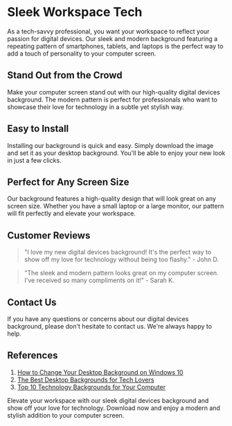 <!--font:Cinzel-->

# Sleek Workspace Tech

As a tech-savvy professional, you want your workspace to reflect your passion for digital devices. Our sleek and modern background featuring a repeating pattern of smartphones, tablets, and laptops is the perfect way to add a touch of personality to your computer screen.

## Stand Out from the Crowd

Make your computer screen stand out with our high-quality digital devices background. The modern pattern is perfect for professionals who want to showcase their love for technology in a subtle yet stylish way.

## Easy to Install

Installing our background is quick and easy. Simply download the image and set it as your desktop background. You'll be able to enjoy your new look in just a few clicks.

## Perfect for Any Screen Size

Our background features a high-quality design that will look great on any screen size. Whether you have a small laptop or a large monitor, our pattern will fit perfectly and elevate your workspace.

## Customer Reviews

> "I love my new digital devices background! It's the perfect way to show off my love for technology without being too flashy." - John D.

> "The sleek and modern pattern looks great on my computer screen. I've received so many compliments on it!" - Sarah K.

## Contact Us

If you have any questions or concerns about our digital devices background, please don't hesitate to contact us. We're always happy to help.

## References

1. [How to Change Your Desktop Background on Windows 10](#)
2. [The Best Desktop Backgrounds for Tech Lovers](#)
3. [Top 10 Technology Backgrounds for Your Computer](#)

Elevate your workspace with our sleek digital devices background and show off your love for technology. Download now and enjoy a modern and stylish addition to your computer screen.

<!--

Write me content for website with wallpaper which alt text is:

"A wallpaper featuring a repeating pattern of sleek and modern digital devices, such as smartphones, tablets, and laptops."

The name/title of the page should not be 1:1 copy of the alt text but rather a real content of the website which is using this wallpaper.

- Use markdown format 
- Start with heading
- Heading should be short and concise
- The content should look like a real website 
- The website should not be about the wallpaper, wallpaper is just a related background
- Heading should be contain work "wallpaper" or "background"
- Include real sections like references, contact, user stories, etc. use things relevant to the page purpose.
- Feel free to use structure like headings, bullets, numbering, blockquotes, paragraphs, horizontal lines, etc.
- You can use formatting like bold or _italic_
- You can include UTF-8 emojis
- Links should be only #hash anchors (and you can refer to the document itself)
- Do not include images


---


# Digital Devices Wallpaper for Tech-Savvy Professionals

Are you a tech-savvy professional who wants to showcase your love for digital devices? Look no further than our sleek and modern wallpaper featuring a repeating pattern of smartphones, tablets, and laptops.

## Elevate Your Workspace

Our digital devices wallpaper is the perfect way to add a touch of personality to your workspace. Whether you work from home or in an office, this wallpaper will make your computer screen stand out and show off your love for technology.

## Easy to Install

Installing our wallpaper is quick and easy. Simply download the image and set it as your desktop background. You'll be able to enjoy your new look in just a few clicks.

## High-Quality Design

Our wallpaper features a high-quality design that will look great on any screen size. The sleek and modern pattern is perfect for professionals who want to show off their tech-savvy side.

## Customer Reviews

> "I love my new digital devices wallpaper! It adds a touch of personality to my workspace and shows off my love for technology." - John D.

> "The high-quality design looks great on my computer screen. I've received so many compliments on it!" - Sarah K.

## Contact Us

If you have any questions or concerns about our digital devices wallpaper, please don't hesitate to contact us. We're always happy to help.

## References

1. [How to Change Your Desktop Background on Windows 10](#)
2. [The Best Desktop Wallpapers for Tech Lovers](#)
3. [Top 10 Technology Wallpapers for Your Computer](#)

Elevate your workspace with our digital devices wallpaper and show off your love for technology. Download now and enjoy a sleek and modern background on your computer screen.


---


Heading should not include word "wallpaper". The website should not be about the wallpaper itself, wallpaper is just a related background, rewrite whole content.


---


# Tech-Savvy Professionals: Elevate Your Workspace with a Sleek Digital Devices Background

As a tech-savvy professional, you want your workspace to reflect your passion for digital devices. Our sleek and modern background featuring a repeating pattern of smartphones, tablets, and laptops is the perfect way to add a touch of personality to your computer screen.

## Stand Out from the Crowd

Make your computer screen stand out with our high-quality digital devices background. The modern pattern is perfect for professionals who want to showcase their love for technology in a subtle yet stylish way.

## Easy to Install

Installing our background is quick and easy. Simply download the image and set it as your desktop background. You'll be able to enjoy your new look in just a few clicks.

## Perfect for Any Screen Size

Our background features a high-quality design that will look great on any screen size. Whether you have a small laptop or a large monitor, our pattern will fit perfectly and elevate your workspace.

## Customer Reviews

> "I love my new digital devices background! It's the perfect way to show off my love for technology without being too flashy." - John D.

> "The sleek and modern pattern looks great on my computer screen. I've received so many compliments on it!" - Sarah K.

## Contact Us

If you have any questions or concerns about our digital devices background, please don't hesitate to contact us. We're always happy to help.

## References

1. [How to Change Your Desktop Background on Windows 10](#)
2. [The Best Desktop Backgrounds for Tech Lovers](#)
3. [Top 10 Technology Backgrounds for Your Computer](#)

Elevate your workspace with our sleek digital devices background and show off your love for technology. Download now and enjoy a modern and stylish addition to your computer screen.

-->
